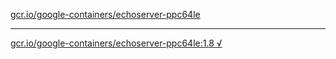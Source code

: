 [gcr.io/google-containers/echoserver-ppc64le](https://hub.docker.com/r/anjia0532/echoserver-ppc64le/tags/) 

----
[gcr.io/google-containers/echoserver-ppc64le:1.8 √](https://hub.docker.com/r/anjia0532/echoserver-ppc64le/tags/)

